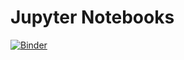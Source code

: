 # Jupyter Notebooks
[![Binder](https://mybinder.org/badge_logo.svg)](https://mybinder.org/v2/gh/back/jupyter/master)
